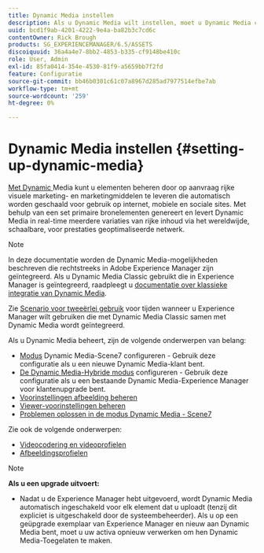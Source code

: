 ```yaml
---
title: Dynamic Media instellen
description: Als u Dynamic Media wilt instellen, moet u Dynamic Media configureren en voorinstellingen voor afbeeldingen en viewers beheren.
uuid: bcd1f9ab-4201-4222-9e4a-ba82b3c7cd6c
contentOwner: Rick Brough
products: SG_EXPERIENCEMANAGER/6.5/ASSETS
discoiquuid: 36a4a4e7-8bb2-4853-b335-cf9148be410c
role: User, Admin
exl-id: 85fa0414-354e-4530-81f9-a5659bb7f2fd
feature: Configuratie
source-git-commit: bb46b0301c61c07a8967d285ad7977514efbe7ab
workflow-type: tm+mt
source-wordcount: '259'
ht-degree: 0%

---
```


# Dynamic Media instellen {#setting-up-dynamic-media}

[Met Dynamic ](https://business.adobe.com/products/experience-manager/assets/dynamic-media.html) Media kunt u elementen beheren door op aanvraag rijke visuele marketing- en marketingmiddelen te leveren die automatisch worden geschaald voor gebruik op internet, mobiele en sociale sites. Met behulp van een set primaire bronelementen genereert en levert Dynamic Media in real-time meerdere variaties van rijke inhoud via het wereldwijde, schaalbare, voor prestaties geoptimaliseerde netwerk.

>[!NOTE]
>
>In deze documentatie worden de Dynamic Media-mogelijkheden beschreven die rechtstreeks in Adobe Experience Manager zijn geïntegreerd. Als u Dynamic Media Classic gebruikt die in Experience Manager is geïntegreerd, raadpleegt u [documentatie over klassieke integratie van Dynamic Media](/help/sites-administering/scene7.md).
>
>Zie [Scenario voor tweeërlei gebruik](/help/sites-administering/scene7.md#dual-use-scenario) voor tijden wanneer u Experience Manager wilt gebruiken die met Dynamic Media Classic samen met Dynamic Media wordt geïntegreerd.

Als u Dynamic Media beheert, zijn de volgende onderwerpen van belang:

* [Modus](config-dms7.md)  Dynamic Media-Scene7 configureren - Gebruik deze configuratie als u een nieuwe Dynamic Media-klant bent.
* [De Dynamic Media-Hybride modus](config-dynamic.md)  configureren - Gebruik deze configuratie als u een bestaande Dynamic Media-Experience Manager voor klantenupgrade bent.
* [Voorinstellingen afbeelding beheren](managing-image-presets.md)
* [Viewer-voorinstellingen beheren](managing-viewer-presets.md)
* [Problemen oplossen in de modus Dynamic Media - Scene7](troubleshoot-dms7.md)

Zie ook de volgende onderwerpen:

* [Videocodering en videoprofielen](video-profiles.md)
* [Afbeeldingsprofielen](image-profiles.md)

>[!NOTE]
>
>**Als u een upgrade uitvoert:**
>
>* Nadat u de Experience Manager hebt uitgevoerd, wordt Dynamic Media automatisch ingeschakeld voor elk element dat u uploadt (tenzij dit expliciet is uitgeschakeld door de systeembeheerder). Als u op een geüpgrade exemplaar van Experience Manager en nieuw aan Dynamic Media bent, moet u uw activa opnieuw verwerken om hen Dynamic Media-Toegelaten te maken.

